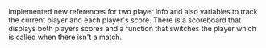 Implemented new references for two player info and also variables to track the current player and each player's score. There is a scoreboard that displays both players scores and a function that switches the player which is called when there isn't a match.